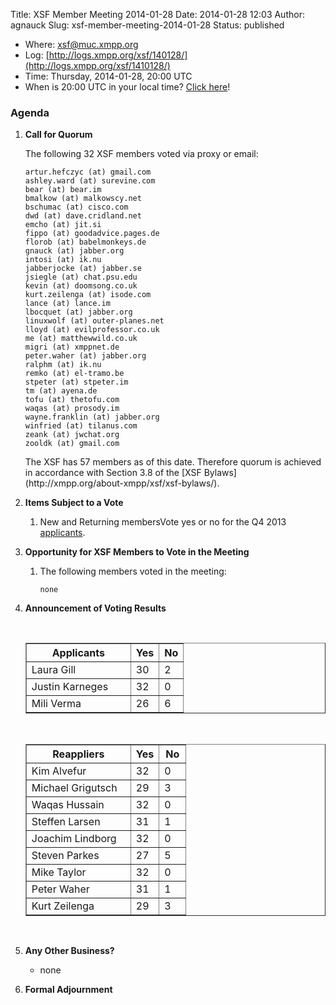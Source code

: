 Title: XSF Member Meeting 2014-01-28
Date: 2014-01-28 12:03
Author: agnauck
Slug: xsf-member-meeting-2014-01-28
Status: published

-   <span>Where</span>: [xsf@muc.xmpp.org  
   ](xmpp:xsf@muc.xmpp.org?join)
-   Log:
    [http://logs.xmpp.org/xsf/140128/](http://logs.xmpp.org/xsf/1410128/)
-   Time: Thursday, 2014-01-28, 20:00 UTC
-   When is 20:00 UTC in your local time? [Click
    here](http://www.worldtimeserver.com/)!

### Agenda

1.  **Call for Quorum**

    The following 32 XSF members voted via proxy or email:

        artur.hefczyc (at) gmail.com
        ashley.ward (at) surevine.com
        bear (at) bear.im
        bmalkow (at) malkowscy.net
        bschumac (at) cisco.com
        dwd (at) dave.cridland.net
        emcho (at) jit.si
        fippo (at) goodadvice.pages.de
        florob (at) babelmonkeys.de
        gnauck (at) jabber.org
        intosi (at) ik.nu
        jabberjocke (at) jabber.se
        jsiegle (at) chat.psu.edu
        kevin (at) doomsong.co.uk
        kurt.zeilenga (at) isode.com
        lance (at) lance.im
        lbocquet (at) jabber.org
        linuxwolf (at) outer-planes.net
        lloyd (at) evilprofessor.co.uk
        me (at) matthewwild.co.uk
        migri (at) xmppnet.de
        peter.waher (at) jabber.org
        ralphm (at) ik.nu
        remko (at) el-tramo.be
        stpeter (at) stpeter.im
        tm (at) ayena.de
        tofu (at) thetofu.com
        waqas (at) prosody.im
        wayne.franklin (at) jabber.org
        winfried (at) tilanus.com
        zeank (at) jwchat.org
        zooldk (at) gmail.com

    <p>
    The XSF has 57 members as of this date. Therefore quorum is achieved
    in accordance with Section 3.8 of the [XSF
    Bylaws](http://xmpp.org/about-xmpp/xsf/xsf-bylaws/).

2.  **Items Subject to a Vote**
    1.  New and Returning membersVote yes or no for the Q4 2013
        [applicants](http://wiki.xmpp.org/web/Membership_Applications_Q4_2013).

3.  **Opportunity for XSF Members to Vote in the Meeting**
    1.  The following members voted in the meeting:

            none

4.  **Announcement of Voting Results**

     

    <table border="1" cellspacing="0" cellpadding="3">
    <tbody>
    <tr>
    <th style="width: 150px;">
    Applicants

    </th>
    <th>
    Yes

    </th>
    <th>
    No

    </th>
    </tr>
    <tr>
    <td>
    Laura Gill

    </td>
    <td>
    30

    </td>
    <td>
    2

    </td>
    </tr>
    <tr>
    <td>
    Justin Karneges

    </td>
    <td>
    32

    </td>
    <td>
    0

    </td>
    </tr>
    <tr>
    <td>
    Mili Verma

    </td>
    <td>
    26

    </td>
    <td>
    6

    </td>
    </tr>
    </tbody>
    </table>
     

    <table border="1" cellspacing="0" cellpadding="3">
    <tbody>
    <tr>
    <th style="width: 150px;">
    Reappliers

    </th>
    <th>
    Yes

    </th>
    <th style="width: 26px">
    No

    </th>
    </tr>
    <tr>
    <td style="height: 27px">
    Kim Alvefur

    </td>
    <td style="height: 27px">
    32

    </td>
    <td style="height: 27px; width: 26px;">
    0

    </td>
    </tr>
    <tr>
    <td style="height: 27px">
    Michael Grigutsch

    </td>
    <td style="height: 27px">
    29

    </td>
    <td style="height: 27px; width: 26px;">
    3

    </td>
    </tr>
    <tr>
    <td style="height: 22px">
    Waqas Hussain

    </td>
    <td style="height: 22px">
    32

    </td>
    <td style="height: 22px; width: 26px;">
    0

    </td>
    </tr>
    <tr>
    <td>
    Steffen Larsen

    </td>
    <td>
    31

    </td>
    <td style="width: 26px">
    1

    </td>
    </tr>
    <tr>
    <td>
    Joachim Lindborg

    </td>
    <td>
    32

    </td>
    <td style="width: 26px">
    0

    </td>
    </tr>
    <tr>
    <td>
    Steven Parkes

    </td>
    <td>
    27

    </td>
    <td style="width: 26px">
    5

    </td>
    </tr>
    <tr>
    <td>
    Mike Taylor

    </td>
    <td>
    32

    </td>
    <td style="width: 26px">
    0

    </td>
    </tr>
    <tr>
    <td>
    Peter Waher

    </td>
    <td>
    31

    </td>
    <td style="width: 26px">
    1

    </td>
    </tr>
    <tr>
    <td>
    Kurt Zeilenga

    </td>
    <td>
    29

    </td>
    <td style="width: 26px">
    3

    </td>
    </tr>
    </tbody>
    </table>
    <p>
     

5.  **Any Other Business?**
    -   none

    <p>
      
6.  **Formal Adjournment**


